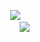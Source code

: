 ⠀⠀⠀⠀⠀⠀⠀⠀⠀⠀⠀⠀⠀⠀ ⠀⠀⠀⠀⠀  ⠀⠀⠀ ⠀⠀ ⠀⠀ ![](https://64.media.tumblr.com/06642ab8ee78b84abf7c403a2ce3f73b/8971dddae7744c5e-4e/s400x600/79785a82d131f2e0b8007ed8f1a411be194e1280.pnj)
⠀⠀⠀
⠀
⠀⠀⠀⠀⠀⠀⠀⠀⠀⠀⠀⠀⠀⠀⠀⠀⠀⠀⠀⠀⠀⠀⠀⠀⠀⠀ ⠀⠀⠀![](https://komarev.com/ghpvc/?username=knifeparty839&style=plastic-square&color=ec78b3)




